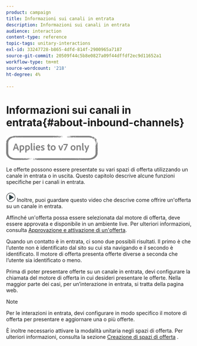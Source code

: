 ```yaml
---
product: campaign
title: Informazioni sui canali in entrata
description: Informazioni sui canali in entrata
audience: interaction
content-type: reference
topic-tags: unitary-interactions
exl-id: 33247728-b865-4dfd-814f-2900965a7187
source-git-commit: 20509f44c5b8e0827a09f44dffdf2ec9d11652a1
workflow-type: tm+mt
source-wordcount: '218'
ht-degree: 4%

---
```


# Informazioni sui canali in entrata{#about-inbound-channels}

![](../../assets/v7-only.svg)

Le offerte possono essere presentate su vari spazi di offerta utilizzando un canale in entrata o in uscita. Questo capitolo descrive alcune funzioni specifiche per i canali in entrata.

![](assets/do-not-localize/how-to-video.png) Inoltre, puoi guardare questo  [](https://helpx.adobe.com/campaign/classic/how-to/deliver-an-offer-on-inbound-channel-in-acv6.html) video che descrive come offrire un&#39;offerta su un canale in entrata.

Affinché un&#39;offerta possa essere selezionata dal motore di offerta, deve essere approvata e disponibile in un ambiente live. Per ulteriori informazioni, consulta [Approvazione e attivazione di un&#39;offerta](../../interaction/using/approving-and-activating-an-offer.md).

Quando un contatto è in entrata, ci sono due possibili risultati. Il primo è che l’utente non è identificato dal sito su cui sta navigando e il secondo è identificato. Il motore di offerta presenta offerte diverse a seconda che l’utente sia identificato o meno.

Prima di poter presentare offerte su un canale in entrata, devi configurare la chiamata del motore di offerta in cui desideri presentare le offerte. Nella maggior parte dei casi, per un’interazione in entrata, si tratta della pagina web.

>[!NOTE]
>
>Per le interazioni in entrata, devi configurare in modo specifico il motore di offerta per presentare e aggiornare una o più offerte.
>
>È inoltre necessario attivare la modalità unitaria negli spazi di offerta. Per ulteriori informazioni, consulta la sezione [Creazione di spazi di offerta](../../interaction/using/creating-offer-spaces.md) .
